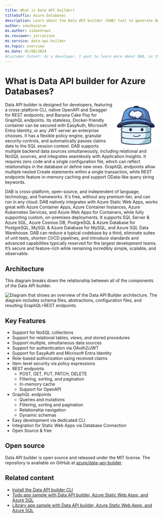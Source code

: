 ```yaml
---
title: What is Data API builder?
titleSuffix: Azure Databases
description: Learn about the Data API builder (DAB) tool to generate APIs using REST and GraphQL for Azure Databases.
author: seesharprun
ms.author: sidandrews
ms.reviewer: jerrynixon
ms.service: data-api-builder
ms.topic: overview
ms.date: 05/08/2024
#Customer Intent: As a developer, I want to learn more about DAB, so that I can determine if it's the right tool for my scenario.
---
```


# What is Data API builder for Azure Databases?

<img align=right src=media/dab-logo.png width=150 alt="DAB logo" title="DAB logo" />

Data API builder is designed for developers, featuring a cross-platform CLI, native OpenAPI and Swagger for REST endpoints, and Banana Cake Pop for GraphQL endpoints. Its stateless, Docker-friendly container can be secured with EasyAuth, Microsoft Entra Identity, or any JWT server an enterprise chooses. It has a flexible policy engine, granular security controls, and automatically passes claims data to the SQL session context. DAB supports multiple backend data sources simultaneously, including relational and NoSQL sources, and integrates seamlessly with Application Insights. It requires zero code and a single configuration file, which can reflect relationships in the database or define new ones. GraphQL endpoints allow multiple nested Create statements within a single transaction, while REST endpoints feature in-memory caching and support OData-like query string keywords.

DAB is cross-platform, open-source, and independent of language, technology, and frameworks. It's free, without any premium tier, and can run in any cloud. DAB natively integrates with Azure Static Web Apps, works great with Azure Container Apps, Azure Container Instances, Azure Kubernetes Services, and Azure Web Apps for Containers, while fully supporting custom, on-premises deployments. It supports SQL Server & Azure SQL, Azure Cosmos DB, PostgreSQL & Azure Database for PostgreSQL, MySQL & Azure Database for MySQL, and Azure SQL Data Warehouse. DAB can reduce a typical codebase by a third, eliminate suites of unit tests, shorten CI/CD pipelines, and introduce standards and advanced capabilities typically reserved for the largest development teams. It’s secure and feature-rich while remaining incredibly simple, scalable, and observable.

## Architecture

This diagram breaks down the relationship between all of the components of the Data API builder.

![Diagram that shows an overview of the Data API Builder architecture. The diagram includes schema files, abstractions, configuration files, and resulting GraphQL+REST endpoints.](media/overview/architecture.png)

## Key Features

- Support for NoSQL collections
- Support for relational tables, views, and stored procedures
- Support multiple, simultaneous data sources
- Support for authentication via OAuth2/JWT
- Support for EasyAuth and Microsoft Entra Identity
- Role-based authorization using received claims
- Item-level security via policy expressions
- REST endpoints
  - POST, GET, PUT, PATCH, DELETE
  - Filtering, sorting, and pagination
  - In-memory cache
  - Support for OpenAPI
- GraphQL endpoints
  - Queries and mutations
  - Filtering, sorting and pagination
  - Relationship navigation
  - Dynamic schemas
- Easy development via dedicated CLI
- Integration for Static Web Apps via Database Connection
- Open Source & free

## Open source

Data API builder is open source and released under the MIT license. The repository is available on GitHub at [azure/data-api-builder](https://github.com/Azure/data-api-builder).

## Related content

- [Install the Data API builder CLI](how-to-install-cli.md)
- [Todo app sample with Data API builder, Azure Static Web Apps, and Azure SQL](https://github.com/azure-samples/dab-swa-todo)
- [Library app sample with Data API builder, Azure Static Web Apps, and Azure SQL](https://github.com/azure-samples/dab-swa-library-demo)
